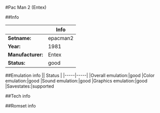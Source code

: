 #Pac Man 2 (Entex)

##Info

||Info|
|-----|-----|
|**Setname:**|epacman2
|**Year:**|1981
|**Manufacturer:**|Entex
|**Status:**|good

##Emulation info
|| Status |
|-----|-----|
|Overall emulation:|good
|Color emulation:|good
|Sound emulation:|good
|Graphics emulation:|good
|Savestates:|supported

##Tech info

##Romset info

<!--- START OF EDITED COMMENT DO NOT TOUCH TEXT ABOVE-->
